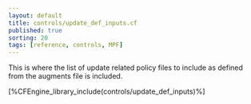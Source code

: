 ```yaml
---
layout: default
title: controls/update_def_inputs.cf
published: true
sorting: 20
tags: [reference, controls, MPF]
---
```


This is where the list of update related policy files to include as defined
from the augments file is included.

[%CFEngine_library_include(controls/update_def_inputs)%]

